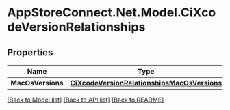 # AppStoreConnect.Net.Model.CiXcodeVersionRelationships

## Properties

Name | Type | Description | Notes
------------ | ------------- | ------------- | -------------
**MacOsVersions** | [**CiXcodeVersionRelationshipsMacOsVersions**](CiXcodeVersionRelationshipsMacOsVersions.md) |  | [optional] 

[[Back to Model list]](../README.md#documentation-for-models) [[Back to API list]](../README.md#documentation-for-api-endpoints) [[Back to README]](../README.md)

